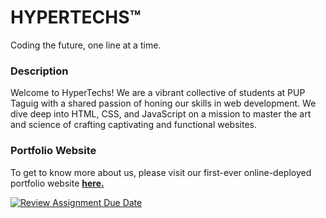 # HYPERTECHS™
Coding the future, one line at a time.

### Description
Welcome to HyperTechs! We are a vibrant collective of students at PUP Taguig with a shared passion of honing our skills in web development. We dive deep into HTML, CSS, and JavaScript on a mission to master the art and science of crafting captivating and functional websites.

### Portfolio Website
To get to know more about us, please visit our first-ever online-deployed portfolio website [**here.**](https://hypertechs.netlify.app/ "**here.**")


[![Review Assignment Due Date](https://classroom.github.com/assets/deadline-readme-button-24ddc0f5d75046c5622901739e7c5dd533143b0c8e959d652212380cedb1ea36.svg)](https://classroom.github.com/a/fqpmhemc)

